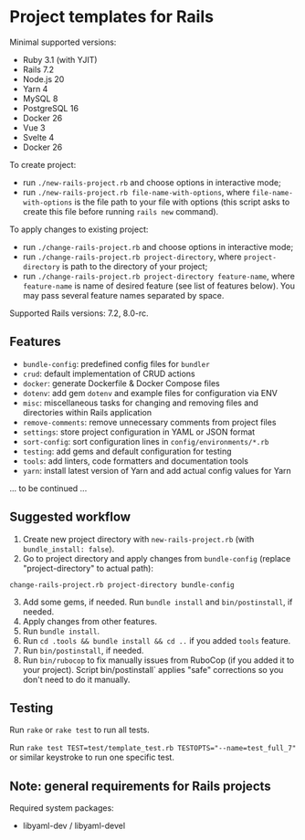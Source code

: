 # Project templates for Rails

Minimal supported versions:

- Ruby 3.1 (with YJIT)
- Rails 7.2
- Node.js 20
- Yarn 4
- MySQL 8
- PostgreSQL 16
- Docker 26
- Vue 3
- Svelte 4
- Docker 26

To create project:

- run `./new-rails-project.rb` and choose options in interactive mode;
- run `./new-rails-project.rb file-name-with-options`, where `file-name-with-options` is the file path to your
  file with options (this script asks to create this file before running `rails new` command).

To apply changes to existing project:

- run `./change-rails-project.rb` and choose options in interactive mode;
- run `./change-rails-project.rb project-directory`, where `project-directory` is path to the directory of your
  project;
- run `./change-rails-project.rb project-directory feature-name`, where `feature-name` is name of desired feature
  (see list of features below). You may pass several feature names separated by space.

Supported Rails versions: 7.2, 8.0-rc.

## Features

* `bundle-config`: predefined config files for `bundler`
* `crud`: default implementation of CRUD actions
* `docker`: generate Dockerfile & Docker Compose files
* `dotenv`: add gem `dotenv` and example files for configuration via ENV
* `misc`: miscellaneous tasks for changing and removing files and directories within
  Rails application
* `remove-comments`: remove unnecessary comments from project files
* `settings`: store project configuration in YAML or JSON format
* `sort-config`: sort configuration lines in `config/environments/*.rb`
* `testing`: add gems and default configuration for testing
* `tools`: add linters, code formatters and documentation tools
* `yarn`: install latest version of Yarn and add actual config values for Yarn

... to be continued ...

## Suggested workflow

1. Create new project directory with `new-rails-project.rb` (with `bundle_install: false`).
2. Go to project directory and apply changes from `bundle-config` (replace "project-directory" to
   actual path):
```shell
change-rails-project.rb project-directory bundle-config
```
3. Add some gems, if needed. Run `bundle install` and `bin/postinstall`, if needed.
4. Apply changes from other features.
5. Run `bundle install`.
6. Run `cd .tools && bundle install && cd ..` if you added `tools` feature.
7. Run `bin/postinstall`, if needed.
8. Run `bin/rubocop` to fix manually issues from RuboCop (if you added it to your project).
   Script bin/postinstall` applies "safe" corrections so you don't need to do it manually.

## Testing

Run `rake` or `rake test` to run all tests.

Run `rake test TEST=test/template_test.rb TESTOPTS="--name=test_full_7"` or similar keystroke to run
one specific test.

## Note: general requirements for Rails projects

Required system packages:
* libyaml-dev / libyaml-devel
